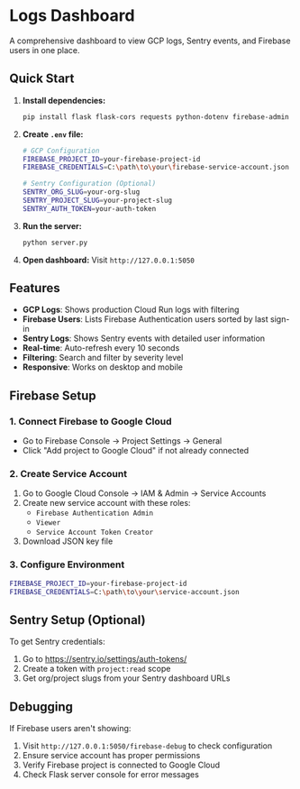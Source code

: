 # Logs Dashboard

A comprehensive dashboard to view GCP logs, Sentry events, and Firebase users in one place.

## Quick Start

1. **Install dependencies:**
   ```bash
   pip install flask flask-cors requests python-dotenv firebase-admin google-auth
   ```

2. **Create `.env` file:**
   ```bash
   # GCP Configuration
   FIREBASE_PROJECT_ID=your-firebase-project-id
   FIREBASE_CREDENTIALS=C:\path\to\your\firebase-service-account.json
   
   # Sentry Configuration (Optional)
   SENTRY_ORG_SLUG=your-org-slug
   SENTRY_PROJECT_SLUG=your-project-slug  
   SENTRY_AUTH_TOKEN=your-auth-token
   ```

3. **Run the server:**
   ```bash
   python server.py
   ```

4. **Open dashboard:**
   Visit `http://127.0.0.1:5050`

## Features

- **GCP Logs**: Shows production Cloud Run logs with filtering
- **Firebase Users**: Lists Firebase Authentication users sorted by last sign-in
- **Sentry Logs**: Shows Sentry events with detailed user information
- **Real-time**: Auto-refresh every 10 seconds
- **Filtering**: Search and filter by severity level
- **Responsive**: Works on desktop and mobile

## Firebase Setup

### 1. Connect Firebase to Google Cloud
- Go to Firebase Console → Project Settings → General
- Click "Add project to Google Cloud" if not already connected

### 2. Create Service Account
1. Go to Google Cloud Console → IAM & Admin → Service Accounts
2. Create new service account with these roles:
   - `Firebase Authentication Admin`
   - `Viewer`
   - `Service Account Token Creator`
3. Download JSON key file

### 3. Configure Environment
```bash
FIREBASE_PROJECT_ID=your-firebase-project-id
FIREBASE_CREDENTIALS=C:\path\to\your\service-account.json
```

## Sentry Setup (Optional)

To get Sentry credentials:
1. Go to https://sentry.io/settings/auth-tokens/
2. Create a token with `project:read` scope
3. Get org/project slugs from your Sentry dashboard URLs

## Debugging

If Firebase users aren't showing:
1. Visit `http://127.0.0.1:5050/firebase-debug` to check configuration
2. Ensure service account has proper permissions
3. Verify Firebase project is connected to Google Cloud
4. Check Flask server console for error messages

